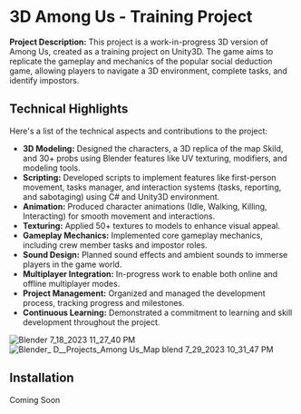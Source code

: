 # 3D Among Us - Training Project

**Project Description:** This project is a work-in-progress 3D version of Among Us, created as a training project on Unity3D. The game aims to replicate the gameplay and mechanics of the popular social deduction game, allowing players to navigate a 3D environment, complete tasks, and identify impostors.

## Technical Highlights

Here's a list of the technical aspects and contributions to the project:

- **3D Modeling:** Designed the characters, a 3D replica of the map Skild, and 30+ probs using Blender features like UV texturing, modifiers, and modeling tools.
- **Scripting:** Developed scripts to implement features like first-person movement, tasks manager, and interaction systems (tasks, reporting, and sabotaging) using C# and Unity3D environment.
- **Animation:** Produced character animations (Idle, Walking, Killing, Interacting) for smooth movement and interactions.
- **Texturing:** Applied 50+ textures to models to enhance visual appeal.
- **Gameplay Mechanics:** Implemented core gameplay mechanics, including crew member tasks and impostor roles.
- **Sound Design:** Planned sound effects and ambient sounds to immerse players in the game world.
- **Multiplayer Integration:** In-progress work to enable both online and offline multiplayer modes.
- **Project Management:** Organized and managed the development process, tracking progress and milestones.
- **Continuous Learning:** Demonstrated a commitment to learning and skill development throughout the project.

![Blender 7_18_2023 11_27_40 PM](https://github.com/Ahm3dGI1/Among-US-3D/assets/85696822/7509ecd1-cdb8-43ae-bc5a-0ff436bfd424)
![Blender_  D__Projects_Among Us_Map blend  7_29_2023 10_31_47 PM](https://github.com/Ahm3dGI1/Among-US-3D/assets/85696822/e3af39e7-83b0-4462-a016-11129cb34845)


## Installation
Coming Soon
